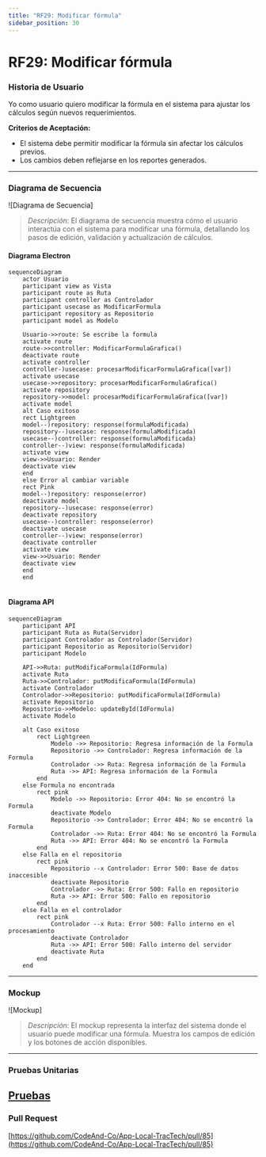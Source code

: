 ```yaml
---
title: "RF29: Modificar fórmula"
sidebar_position: 30
---
```


# RF29: Modificar fórmula


### Historia de Usuario

Yo como usuario quiero modificar la fórmula en el sistema para ajustar los cálculos según nuevos requerimientos.

  **Criterios de Aceptación:**
  - El sistema debe permitir modificar la fórmula sin afectar los cálculos previos.
  - Los cambios deben reflejarse en los reportes generados.

---

### Diagrama de Secuencia

![Diagrama de Secuencia]

> *Descripción*: El diagrama de secuencia muestra cómo el usuario interactúa con el sistema para modificar una fórmula, detallando los pasos de edición, validación y actualización de cálculos.

#### Diagrama Electron

```mermaid
sequenceDiagram
    actor Usuario
    participant view as Vista
    participant route as Ruta
    participant controller as Controlador
    participant usecase as ModificarFormula
    participant repository as Repositorio
    participant model as Modelo

    Usuario->>route: Se escribe la formula
    activate route
    route->>controller: ModificarFormulaGrafica()
    deactivate route
    activate controller
    controller-)usecase: procesarModificarFormulaGrafica([var])
    activate usecase
    usecase->>repository: procesarModificarFormulaGrafica()
    activate repository
    repository->>model: procesarModificarFormulaGrafica([var])
    activate model 
    alt Caso exitoso
    rect Lightgreen
    model--)repository: response(formulaModificada)
    repository--)usecase: response(formulaModificada)
    usecase--)controller: response(formulaModificada)
    controller--)view: response(formulaModificada)
    activate view
    view->>Usuario: Render
    deactivate view
    end
    else Error al cambiar variable
    rect Pink
    model--)repository: response(error)
    deactivate model
    repository--)usecase: response(error)
    deactivate repository
    usecase--)controller: response(error)
    deactivate usecase
    controller--)view: response(error)
    deactivate controller
    activate view
    view->>Usuario: Render
    deactivate view
    end
    end
    
```

#### Diagrama API

```mermaid
sequenceDiagram
    participant API
    participant Ruta as Ruta(Servidor)
    participant Controlador as Controlador(Servidor)
    participant Repositorio as Repositorio(Servidor)
    participant Modelo

    API->>Ruta: putModificaFormula(IdFormula)
    activate Ruta
    Ruta->>Controlador: putModificaFormula(IdFormula)
    activate Controlador
    Controlador->>Repositorio: putModificaFormula(IdFormula)
    activate Repositorio
    Repositorio->>Modelo: updateById(IdFormula)
    activate Modelo

    alt Caso exitoso
        rect Lightgreen
            Modelo ->> Repositorio: Regresa información de la Formula
            Repositorio ->> Controlador: Regresa información de la Formula
            Controlador ->> Ruta: Regresa información de la Formula
            Ruta ->> API: Regresa información de la Formula
        end
    else Formula no encontrada
        rect pink
            Modelo ->> Repositorio: Error 404: No se encontró la Formula
            deactivate Modelo
            Repositorio ->> Controlador: Error 404: No se encontró la Formula
            Controlador ->> Ruta: Error 404: No se encontró la Formula
            Ruta ->> API: Error 404: No se encontró la Formula
        end
    else Falla en el repositorio
        rect pink
            Repositorio --x Controlador: Error 500: Base de datos inaccesible
            deactivate Repositorio
            Controlador ->> Ruta: Error 500: Fallo en repositorio
            Ruta ->> API: Error 500: Fallo en repositorio
        end 
    else Falla en el controlador
        rect pink
            Controlador --x Ruta: Error 500: Fallo interno en el procesamiento
            deactivate Controlador
            Ruta ->> API: Error 500: Fallo interno del servidor
            deactivate Ruta
        end
    end
```

---

### Mockup

![Mockup]

> *Descripción*: El mockup representa la interfaz del sistema donde el usuario puede modificar una fórmula. Muestra los campos de edición y los botones de acción disponibles.

---

### Pruebas Unitarias



[Pruebas](https://docs.google.com/spreadsheets/d/1W-JW32dTsfI22-Yl5LydMhiu-oXHH_xo3hWvK6FHeLw/edit?gid=1593713986#gid=1593713986)
---

### Pull Request
[https://github.com/CodeAnd-Co/App-Local-TracTech/pull/85](https://github.com/CodeAnd-Co/App-Local-TracTech/pull/85)

